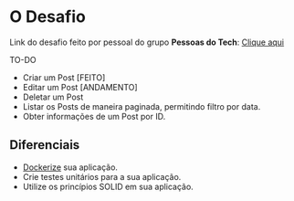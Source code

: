 # O Desafio

Link do desafio feito por pessoal do grupo **Pessoas do Tech**: [Clique aqui](https://github.com/lemesdaniel/desafio-jr-1)

TO-DO 

- Criar um Post [FEITO]
- Editar um Post [ANDAMENTO]
- Deletar um Post 
- Listar os Posts de maneira paginada, permitindo filtro por data.
- Obter informações de um Post por ID.
## Diferenciais

- [Dockerize](https://www.docker.com/) sua aplicação.
- Crie testes unitários para a sua aplicação.
- Utilize os princípios SOLID em sua aplicação.

